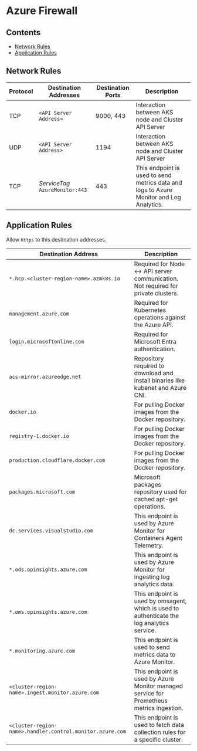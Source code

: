 # Azure Firewall

## Contents

- [Network Rules](#network-rules)
- [Application Rules](#application-rules)

## Network Rules

| Protocol | Destination Addresses  | Destination Ports | Description                                              |
|----------|------------------------|-------------------|----------------------------------------------------------|
| TCP      | `<API Server Address>` | 9000, 443        | Interaction between AKS node and Cluster API Server      |
| UDP      | `<API Server Address>` | 1194             | Interaction between AKS node and Cluster API Server      |
| TCP       | _ServiceTag_ `AzureMonitor:443` | 443 | This endpoint is used to send metrics data and logs to Azure Monitor and Log Analytics. |

## Application Rules

Allow `Https` to this destination addresses.

| Destination Address                   | Description                                                                                     |
|---------------------------------------|-------------------------------------------------------------------------------------------------|
| `*.hcp.<cluster-region-name>.azmk8s.io`       | Required for Node <-> API server communication. Not required for private clusters.                                                 |
| `management.azure.com`                | Required for Kubernetes operations against the Azure API.                                       |
| `login.microsoftonline.com`           | Required for Microsoft Entra authentication.                                                    |
| `acs-mirror.azureedge.net`            | Repository required to download and install binaries like kubenet and Azure CNI.                |
| `docker.io`                           | For pulling Docker images from the Docker repository.                                           |
| `registry-1.docker.io`                | For pulling Docker images from the Docker repository.                                           |
| `production.cloudflare.docker.com`    | For pulling Docker images from the Docker repository.                                           |
| `packages.microsoft.com`              | Microsoft packages repository used for cached apt-get operations.                               |
| `dc.services.visualstudio.com`            | This endpoint is used by Azure Monitor for Containers Agent Telemetry. |
| `*.ods.opinsights.azure.com`            | This endpoint is used by Azure Monitor for ingesting log analytics data. |
| `*.oms.opinsights.azure.com`            | This endpoint is used by omsagent, which is used to authenticate the log analytics service. |
| `*.monitoring.azure.com`                | This endpoint is used to send metrics data to Azure Monitor. |
| `<cluster-region-name>.ingest.monitor.azure.com` | This endpoint is used by Azure Monitor managed service for Prometheus metrics ingestion. |
| `<cluster-region-name>.handler.control.monitor.azure.com`  | This endpoint is used to fetch data collection rules for a specific cluster. |
